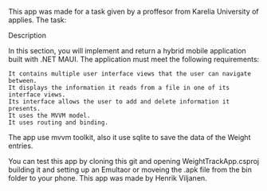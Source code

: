 This app was made for a task given by a proffesor from Karelia University of applies.
The task:

Description

In this section, you will implement and return a hybrid mobile application built with .NET MAUI. The application must meet the following requirements:

    It contains multiple user interface views that the user can navigate between. 
    It displays the information it reads from a file in one of its interface views.
    Its interface allows the user to add and delete information it presents.
    It uses the MVVM model. 
    It uses routing and binding. 


The app use mvvm toolkit, also it use sqlite to save the data of the Weight entries.



You can test this app by cloning this git and opening WeightTrackApp.csproj building it and setting up an Emultaor or moveing the .apk file from the bin folder to your phone.
This app was made by Henrik Viljanen.
